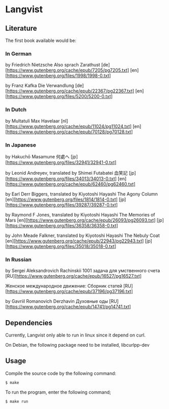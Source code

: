 # Langvist

## Literature
The first book available would be:

### In German
by Friedrich Nietzsche
Also sprach Zarathust
[de][https://www.gutenberg.org/cache/epub/7205/pg7205.txt]
[en][https://www.gutenberg.org/files/1998/1998-0.txt]

by Franz Kafka
Die Verwandlung
[de][https://www.gutenberg.org/cache/epub/22367/pg22367.txt]
[en][https://www.gutenberg.org/files/5200/5200-0.txt]

### In Dutch
by Multatuli
Max Havelaar
[nl][https://www.gutenberg.org/cache/epub/11024/pg11024.txt]
[en][https://www.gutenberg.org/cache/epub/70128/pg70128.txt]

### In Japanese
by Hakuchō Masamune
何處へ
[jp][https://www.gutenberg.org/files/32941/32941-0.txt]

by Leonid Andreyev, translated by Shimei Futabatei
血笑記
[jp][https://www.gutenberg.org/files/34013/34013-0.txt]
[en][https://www.gutenberg.org/cache/epub/62460/pg62460.txt]

by Earl Derr Biggers, translated by Kiyotoshi Hayashi
The Agony Column
[en][https://www.gutenberg.org/files/1814/1814-0.txt]
[jp][https://www.gutenberg.org/files/39287/39287-0.txt]

by Raymond F Jones, translated by Kiyotoshi Hayashi
The Memories of Mars
[en][https://www.gutenberg.org/cache/epub/26093/pg26093.txt]
[jp][https://www.gutenberg.org/files/36358/36358-0.txt]

by John Meade Falkner, translated by Kiyotoshi Hayashi
The Nebuly Coat
[en][https://www.gutenberg.org/cache/epub/22943/pg22943.txt]
[jp][https://www.gutenberg.org/files/35018/35018-0.txt]

### In Russian
by Sergei Aleksandrovich Rachinskii
1001 задача для умственного счета
[RU][https://www.gutenberg.org/cache/epub/16527/pg16527.txt]

Женское международное движение: Сборник статей
[RU][https://www.gutenberg.org/cache/epub/37196/pg37196.txt]

by Gavriil Romanovich Derzhavin
Духовные оды
[RU][https://www.gutenberg.org/cache/epub/14741/pg14741.txt]

## Dependencies

Currently, Langvist only able to run in linux since it depend on curl.

On Debian, the following package need to be installed,
    libcurlpp-dev

## Usage

Compile the source code by the following command:
	
	$ make

To run the program, enter the following command;

	$ make run
	


